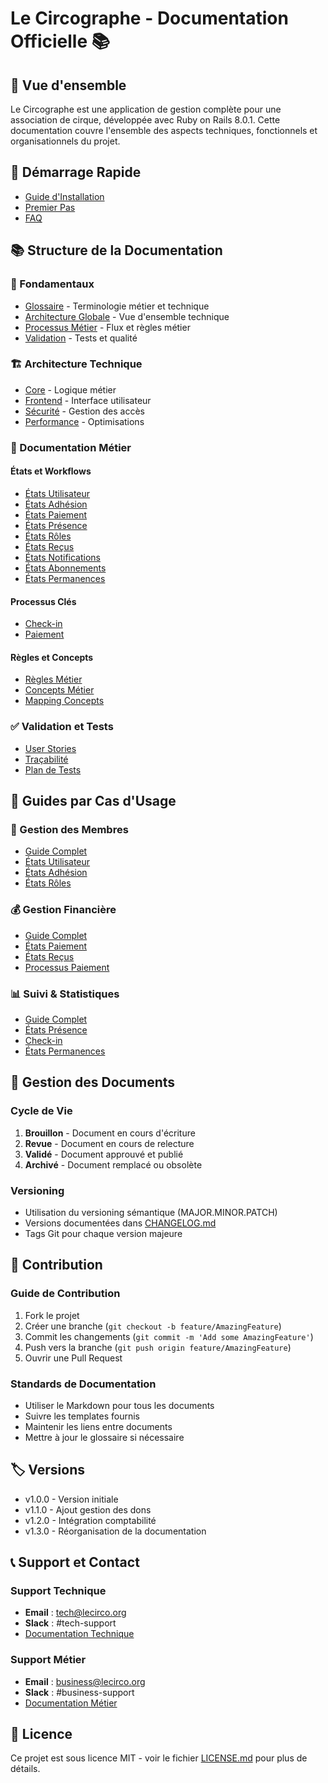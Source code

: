 # Le Circographe - Documentation Officielle 📚

## 🎯 Vue d'ensemble
Le Circographe est une application de gestion complète pour une association de cirque, développée avec Ruby on Rails 8.0.1. Cette documentation couvre l'ensemble des aspects techniques, fonctionnels et organisationnels du projet.

## 🚀 Démarrage Rapide
- [Guide d'Installation](/docs/architecture/technical/installation.md)
- [Premier Pas](/docs/architecture/technical/quickstart.md)
- [FAQ](/docs/architecture/technical/faq.md)

## 📚 Structure de la Documentation

### 📖 Fondamentaux
- [Glossaire](/docs/glossaire.md) - Terminologie métier et technique
- [Architecture Globale](/docs/architecture/README.md) - Vue d'ensemble technique
- [Processus Métier](/docs/business/README.md) - Flux et règles métier
- [Validation](/docs/validation/README.md) - Tests et qualité

### 🏗️ Architecture Technique
- [Core](/docs/architecture/technical/core/README.md) - Logique métier
- [Frontend](/docs/architecture/technical/frontend/README.md) - Interface utilisateur
- [Sécurité](/docs/architecture/technical/security/README.md) - Gestion des accès
- [Performance](/docs/architecture/technical/performance/README.md) - Optimisations

### 💼 Documentation Métier
#### États et Workflows
- [États Utilisateur](/docs/business/states/user.md)
- [États Adhésion](/docs/business/states/membership.md)
- [États Paiement](/docs/business/states/payment.md)
- [États Présence](/docs/business/states/attendance_list.md)
- [États Rôles](/docs/business/states/roles.md)
- [États Reçus](/docs/business/states/receipt.md)
- [États Notifications](/docs/business/states/notification.md)
- [États Abonnements](/docs/business/states/subscription.md)
- [États Permanences](/docs/business/states/volunteer_shift.md)

#### Processus Clés
- [Check-in](/docs/business/processes/check_in.md)
- [Paiement](/docs/business/processes/payment.md)

#### Règles et Concepts
- [Règles Métier](/docs/business/rules/business_rules.md)
- [Concepts Métier](/docs/business/rules/concepts.md)
- [Mapping Concepts](/docs/business/rules/concept_mapping.md)

### ✅ Validation et Tests
- [User Stories](/docs/validation/user_stories/user_stories.md)
- [Traçabilité](/docs/validation/traceability/README.md)
- [Plan de Tests](/docs/validation/test_plan.md)

## 🎯 Guides par Cas d'Usage

### 👥 Gestion des Membres
- [Guide Complet](/docs/business/guides/member_management.md)
- [États Utilisateur](/docs/business/states/user.md)
- [États Adhésion](/docs/business/states/membership.md)
- [États Rôles](/docs/business/states/roles.md)

### 💰 Gestion Financière
- [Guide Complet](/docs/business/guides/financial_management.md)
- [États Paiement](/docs/business/states/payment.md)
- [États Reçus](/docs/business/states/receipt.md)
- [Processus Paiement](/docs/business/processes/payment.md)

### 📊 Suivi & Statistiques
- [Guide Complet](/docs/business/guides/tracking_stats.md)
- [États Présence](/docs/business/states/attendance_list.md)
- [Check-in](/docs/business/processes/check_in.md)
- [États Permanences](/docs/business/states/volunteer_shift.md)

## 🔄 Gestion des Documents

### Cycle de Vie
1. **Brouillon** - Document en cours d'écriture
2. **Revue** - Document en cours de relecture
3. **Validé** - Document approuvé et publié
4. **Archivé** - Document remplacé ou obsolète

### Versioning
- Utilisation du versioning sémantique (MAJOR.MINOR.PATCH)
- Versions documentées dans [CHANGELOG.md](/CHANGELOG.md)
- Tags Git pour chaque version majeure

## 📝 Contribution

### Guide de Contribution
1. Fork le projet
2. Créer une branche (`git checkout -b feature/AmazingFeature`)
3. Commit les changements (`git commit -m 'Add some AmazingFeature'`)
4. Push vers la branche (`git push origin feature/AmazingFeature`)
5. Ouvrir une Pull Request

### Standards de Documentation
- Utiliser le Markdown pour tous les documents
- Suivre les templates fournis
- Maintenir les liens entre documents
- Mettre à jour le glossaire si nécessaire

## 🏷️ Versions
- v1.0.0 - Version initiale
- v1.1.0 - Ajout gestion des dons
- v1.2.0 - Intégration comptabilité
- v1.3.0 - Réorganisation de la documentation

## 📞 Support et Contact

### Support Technique
- **Email** : tech@lecirco.org
- **Slack** : #tech-support
- [Documentation Technique](/docs/architecture/technical/README.md#contact)

### Support Métier
- **Email** : business@lecirco.org
- **Slack** : #business-support
- [Documentation Métier](/docs/business/rules/README.md#contact)

## 📜 Licence
Ce projet est sous licence MIT - voir le fichier [LICENSE.md](/LICENSE.md) pour plus de détails. 